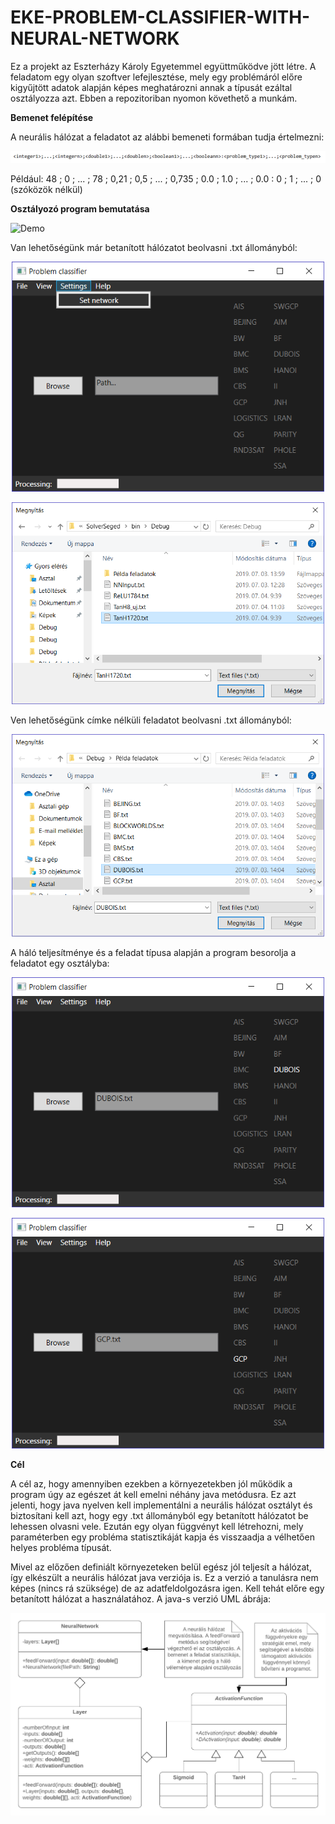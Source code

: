 # EKE-PROBLEM-CLASSIFIER-WITH-NEURAL-NETWORK

Ez a projekt az Eszterházy Károly Egyetemmel együttműködve jött létre. A feladatom egy olyan szoftver lefejlesztése, mely egy problémáról előre kigyűjtött adatok alapján képes meghatározni annak a típusát ezáltal osztályozza azt. Ebben a repozitoriban nyomon követhető a munkám.

**Bemenet felépítése**

A neurális hálózat a feladatot az alábbi bemeneti formában tudja értelmezni:

<p align="center">
<img src="SolverSeged/Screenshots/input.png">
</p>

Például: 48 ; 0 ; ... ; 78 ; 0,21 ; 0,5 ; ... ; 0,735 ; 0.0 ; 1.0 ; ... ; 0.0 : 0 ; 1 ; ... ; 0 (szóközök nélkül)

**Osztályozó program bemutatása**

![Demo](https://github.com/DanisovszkyMark/EKE-PROBLEM-CLASSIFIER-WITH-NEURAL-NETWORK/blob/master/SolverSeged/Screenshots/SoftwareGif.gif)

Van lehetőségünk már betanított hálózatot beolvasni .txt állományból:

<p align="center">
<img src="SolverSeged/Screenshots/SetNetwork.png" width="500">
</p>

<p align="center">
<img src="SolverSeged/Screenshots/ChooseNetwork.png" width="500">
</p>

Ven lehetőségünk címke nélküli feladatot beolvasni .txt állományból:

<p align="center">
<img src="SolverSeged/Screenshots/ChooseProblem.png" width="500">
</p>

A háló teljesítménye és a feladat típusa alapján a program besorolja a feladatot egy osztályba: 

<p align="center">
<img src="SolverSeged/Screenshots/Problem_01.png" width="500">
</p>

<p align="center">
<img src="SolverSeged/Screenshots/Problem_02.png" width="500">
</p>

**Cél**

A cél az, hogy amennyiben ezekben a környezetekben jól működik a program úgy az egészet át kell emelni néhány java metódusra.
Ez azt jelenti, hogy java nyelven kell implementálni a neurális hálózat osztályt és biztosítani kell azt, hogy egy .txt állományból egy betanított hálózatot be lehessen olvasni vele. Ezután egy olyan függvényt kell létrehozni, mely paraméterben egy probléma statisztikáját kapja és visszaadja a vélhetően helyes probléma típusát.

Mivel az előzően definiált környezeteken belül egész jól teljesít a hálózat, így elkészült a neurális hálózat java verziója is. Ez a verzió a tanulásra nem képes (nincs rá szüksége) de az adatfeldolgozásra igen. Kell tehát előre egy betanított hálózat a használatához. 
A java-s verzió UML ábrája:

<p align="center">
<img src="ProblemClassifier/UML.png">
</p>
